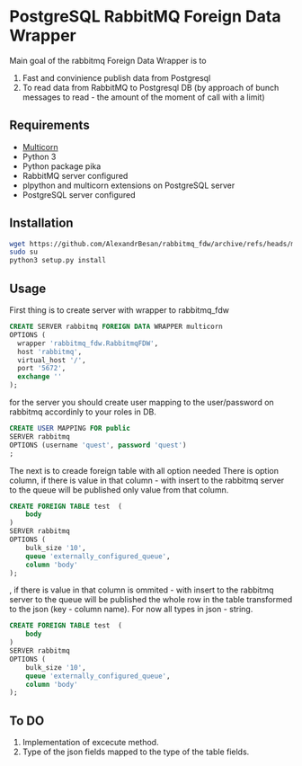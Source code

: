 # PostgreSQL RabbitMQ Foreign Data Wrapper

Main goal of the rabbitmq Foreign Data Wrapper is to 
1. Fast and convinience publish data from Postgresql 
2. To read data from RabbitMQ to Postgresql DB (by approach of bunch messages to read - the amount of the moment of call with a limit)

## Requirements

- [Multicorn](http://multicorn.org/) 
- Python 3 
- Python package pika 
- RabbitMQ server configured   
- plpython and multicorn extensions on PostgreSQL server
- PostgreSQL server configured
## Installation

```bash 
wget https://github.com/AlexandrBesan/rabbitmq_fdw/archive/refs/heads/main.zip
sudo su
python3 setup.py install
```
## Usage
First thing is to create server with wrapper to rabbitmq_fdw
```sql 
CREATE SERVER rabbitmq FOREIGN DATA WRAPPER multicorn
OPTIONS (
  wrapper 'rabbitmq_fdw.RabbitmqFDW',
  host 'rabbitmq',
  virtual_host '/',
  port '5672',
  exchange ''
);

```
for the server you should create user mapping to the user/password on rabbitmq accordinly to your roles in DB.
```sql 
CREATE USER MAPPING FOR public
SERVER rabbitmq
OPTIONS (username 'quest', password 'quest')
;
```

The next is to creade foreign table with all option needed 
There is option column, if there is value in that column - with insert to the rabbitmq server to the queue will be published only value from that column. 
```sql 
CREATE FOREIGN TABLE test  (
    body
)
SERVER rabbitmq
OPTIONS ( 
    bulk_size '10',
    queue 'externally_configured_queue', 
    column 'body'
);
```
, if there is value in that column is ommited  - with insert to the rabbitmq server to the queue will be published  the whole row in the table transformed to the json (key - column name). For now all types in json - string. 
```sql 
CREATE FOREIGN TABLE test  (
    body
)
SERVER rabbitmq
OPTIONS ( 
    bulk_size '10',
    queue 'externally_configured_queue',  
    column 'body'
);
```
## To DO 
1. Implementation of excecute method. 
2. Type of the json fields mapped to the type of the table fields. 


